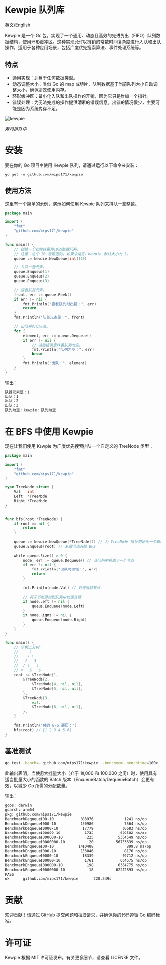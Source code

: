 # Kewpie 队列库

[英文/English](Readme.md)

Kewpie 是一个 Go 包，实现了一个通用、动态且高效的先进先出（FIFO）队列数据结构，使用环形缓冲区。这种实现允许以摊销的常数时间复杂度进行入队和出队操作，适用于各种应用场景，包括广度优先搜索算法、事件处理系统等。

## 特点
* 通用实现：适用于任何数据类型。
* 动态调整大小：类似 Go 的 map 或切片，队列数据基于当前队列大小自动调整大小，确保高效使用内存。
* 环形缓冲区：最小化入队和出队操作的开销，因为它只是增加一个指针。
* 错误处理：为无法完成的操作提供清晰的错误信息。出错的情况很少，主要可能是因为系统内存不足。

![kewpie](https://github.com/mips171/kewpie/assets/18670565/c48e43a5-927a-4dea-82d8-85589989ff37)

*寿司排队中*

# 安装 
要在你的 Go 项目中使用 Kewpie 队列，请通过运行以下命令来安装：

```shell
go get -u github.com/mips171/kewpie
```

## 使用方法

这里有一个简单的示例，演示如何使用 Kewpie 队列来排队一些整数。

```go
package main

import (
    "fmt"
    "github.com/mips171/kewpie"
)

func main() {
    // 创建一个初始容量为10的整数队列。
    // 注意：这个 10 是可选的。如果未指定，kewpie 默认大小为 1。
    queue := kewpie.NewQueue[int](10)

    // 入队一些元素。
    queue.Enqueue(1)
    queue.Enqueue(2)
    queue.Enqueue(3)

    // 查看队首元素。
    front, err := queue.Peek()
    if err != nil {
        fmt.Println("查看队列时出错：", err)
        return
    }
    fmt.Println("队首元素是：", front)

    // 出队并打印元素。
    for {
        element, err := queue.Dequeue()
        if err != nil {
            // 遇到错误意味着队列为空。
            fmt.Println("队列为空：", err)
            break
        }
        fmt.Println("出队：", element)
    }
}
```
输出：

```sh
队首元素是：1
出队：1
出队：2
出队：3
队列为空：kewpie: 队列为空
```

# 在 BFS 中使用 Kewpie

现在让我们使用 Kewpie 为广度优先搜索排队一个自定义的 TreeNode 类型：

```go
package main

import (
    "fmt"
    "github.com/mips171/kewpie"
)

type TreeNode struct {
    Val   int
    Left  *TreeNode
    Right *TreeNode
}


func bfs(root *TreeNode) {
    if root == nil {
        return
    }
    
    queue := kewpie.NewQueue[*TreeNode]() // 为 TreeNode 指针初始化一个新队列
    queue.Enqueue(root) // 从根节点开始 BFS
    
    while queue.Size() > 0 {
        node, err := queue.Dequeue() // 从队列中移除下一个节点
        if err != nil {
            fmt.Println("出队时出错：", err)
            return
        }
        
        fmt.Println(node.Val) // 处理当前节点
        
        // 将子节点添加到队列中以便处理
        if node.Left != nil {
            queue.Enqueue(node.Left)
        }
        if node.Right != nil {
            queue.Enqueue(node.Right)
        }
    }
}

func main() {
    // 示例二叉树：
    //     1
    //    / \
    //   2   3
    //  / \   \
    // 4   5   6
    root := &TreeNode{1,
        &TreeNode{2,
            &TreeNode{4, nil, nil},
            &TreeNode{5, nil, nil},
        },
        &TreeNode{3,
            nil,
            &TreeNode{6, nil, nil},
        },
    }
    
    fmt.Println("树的 BFS 遍历：")
    bfs(root) // [1 2 3 4 5 6]
}
```

## 


## 基准测试

```sh
go test -bench=. github.com/mips171/kewpie  -benchmem -benchtime=100x
```
此输出表明，当使用大批量大小（介于 10,000 和 100,000 之间）时，使用具有适当批量大小的函数的 Batch 版本（EnqueueBatch/DequeueBatch）会更有效，以减少 Go 所需的分配数量。

输出：

```sh
goos: darwin
goarch: arm64
pkg: github.com/mips171/kewpie
BenchmarkDequeue100-10            883976              1241 ns/op            1024 B/op          7 allocs/op
BenchmarkDequeue1000-10           160986              7564 ns/op            8192 B/op         10 allocs/op
BenchmarkDequeue10000-10           17779             66683 ns/op          131072 B/op         14 allocs/op
BenchmarkDequeue100000-10           1732            600582 ns/op         1048578 B/op         17 allocs/op
BenchmarkDequeue1000000-10           225           5334549 ns/op         8388608 B/op         20 allocs/op
BenchmarkDequeue10000000-10           20          56733639 ns/op        134217728 B/op        24 allocs/op
BenchmarkEnqueue100-10           1410488               899.8 ns/op          3045 B/op          0 allocs/op
BenchmarkEnqueue1000-10           153046              8176 ns/op           28063 B/op          0 allocs/op
BenchmarkEnqueue10000-10           18339             69712 ns/op          234198 B/op          0 allocs/op
BenchmarkEnqueue100000-10           1761            654575 ns/op         2438936 B/op          0 allocs/op
BenchmarkEnqueue1000000-10           198           6334775 ns/op        21691754 B/op          0 allocs/op
BenchmarkEnqueue10000000-10           18          62212893 ns/op        238609310 B/op         1 allocs/op
PASS
ok      github.com/mips171/kewpie       220.549s
```

# 贡献
欢迎贡献！请通过 GitHub 提交问题和拉取请求，并确保你的代码遵循 Go 编码标准。

# 许可证
Kewpie 根据 MIT 许可证发布。有关更多细节，请查看 LICENSE 文件。